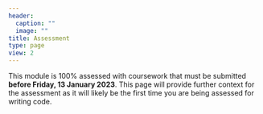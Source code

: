 ```yaml
---
header:
  caption: ""
  image: ""
title: Assessment
type: page
view: 2
---
```


This module is 100% assessed with coursework that must be submitted **before Friday, 13 January 2023**. This page will provide further context for the assessment as it will likely be the first time you are being assessed for writing code.
